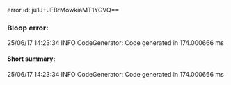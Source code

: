 error id: ju1J+JFBrMowkiaMT1YGVQ==
### Bloop error:

25/06/17 14:23:34 INFO CodeGenerator: Code generated in 174.000666 ms
#### Short summary: 

25/06/17 14:23:34 INFO CodeGenerator: Code generated in 174.000666 ms